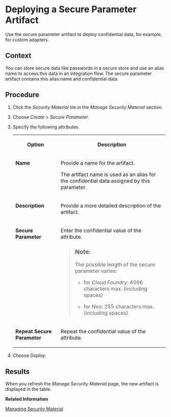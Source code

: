 <!-- loio4641d6c531d34cf7aef94ba5a873bf6e -->

# Deploying a Secure Parameter Artifact

Use the secure parameter artifact to deploy confidential data, for example, for custom adapters.



## Context

You can store secure data like passwords in a secure store and use an alias name to access this data in an integration flow. The secure parameter artifact contains this alias name and confidential data.



## Procedure

1.  Click the *Security Material* tile in the *Manage Security Material* section.

2.  Choose *Create* \> *Secure Parameter*.

3.  Specify the following attributes.


    <table>
    <tr>
    <th valign="top">

    Option


    
    </th>
    <th valign="top">

    Description


    
    </th>
    </tr>
    <tr>
    <td valign="top">

    **Name**


    
    </td>
    <td valign="top">

    Provide a name for the artifact.

    The artifact name is used as an alias for the confidential data assigned by this parameter.


    
    </td>
    </tr>
    <tr>
    <td valign="top">

    **Description**


    
    </td>
    <td valign="top">

    Provide a more detailed description of the artifact.


    
    </td>
    </tr>
    <tr>
    <td valign="top">

    **Secure Parameter**


    
    </td>
    <td valign="top">

    Enter the confidential value of the attribute.

    > ### Note:  
    > The possible length of the secure parameter varies:
    > 
    > -   for *Cloud Foundry*: 4096 characters max. \(including spaces\)
    > 
    > -   for *Neo*: 255 characters max. \(including spaces\)


    
    </td>
    </tr>
    <tr>
    <td valign="top">

    **Repeat Secure Parameter**


    
    </td>
    <td valign="top">

    Repeat the confidential value of the attribute.


    
    </td>
    </tr>
    </table>
    
4.  Choose *Deploy*.




## Results

When you refresh the *Manage Security Material* page, the new artifact is displayed in the table.

**Related Information**  


[Managing Security Material](managing-security-material-b8ccb53.md "The Manage Security Material area provides an overview of security-related artifacts.")

